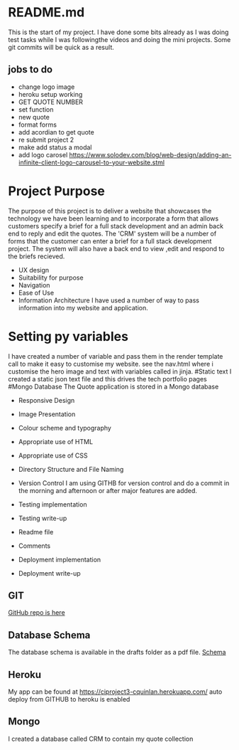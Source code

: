 # README.md
This is the start of my project.
I have done some bits already as I was doing test tasks while I was followingthe videos and doing the mini projects.
Some git commits will be quick as a result.



## jobs to do
- change logo image
- heroku setup working
- GET QUOTE NUMBER
- set function
- new quote
- format forms
- add acordian to get quote
- re submit project 2
- make add status a modal
- add logo carosel https://www.solodev.com/blog/web-design/adding-an-infinite-client-logo-carousel-to-your-website.stml






# Project Purpose
The purpose of this project is to deliver a website that showcases the technology we have been learning and to incorporate a form that allows customers specify a brief for a full stack development and an admin back end to reply and edit the quotes.
The 'CRM' system will be a number of forms that the customer can enter a brief for a full stack development project.
The system will also have a back end to view ,edit and respond to the briefs recieved.

- UX design
- Suitability for purpose
- Navigation
- Ease of Use
- Information Architecture
I have used a number of way to pass information into my website and application.
# Setting py variables
I have created a number of variable and pass them in the render template call to make it easy to customise my website.
see the nav.html where i customise the hero image and text with variables called in jinja.
#Static text
I created a static json text file and this drives the tech portfolio pages
#Mongo Database
The Quote application is stored in a Mongo database




- Responsive Design
- Image Presentation
- Colour scheme and typography
- Appropriate use of HTML
- Appropriate use of CSS
- Directory Structure and File Naming
- Version Control
I am using GITHB for version control and do a commit in the morning and afternoon or after major features are added.


- Testing implementation
- Testing write-up
- Readme file
- Comments
- Deployment implementation
- Deployment write-up







## GIT 
[GitHub repo is here](https://github.com/ciaranq/project3)

## Database Schema
The database schema is available in the drafts folder as a pdf file.
[Schema](https://github.com/ciaranq/project3/blob/master/drafts/CRM-schema.pdf)

## Heroku
My app can be found at https://ciproject3-cquinlan.herokuapp.com/
auto deploy from GITHUB to heroku is enabled

## Mongo
I created a database called CRM to contain my quote collection

